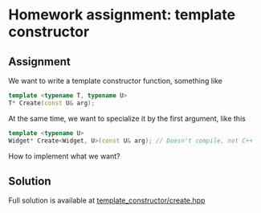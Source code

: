 # Homework assignment: template constructor

## Assignment

We want to write a template constructor function, something like

```c++
template <typename T, typename U>
T* Create(const U& arg);
```

At the same time, we want to specialize it by the first argument, like this

```c++
template <typename U>
Widget* Create<Widget, U>(const U& arg); // Doesn't compile, not C++
```

How to implement what we want?

## Solution

Full solution is available at [template_constructor/create.hpp](template_constructor/create.hpp)